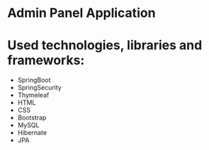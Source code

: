 # Admin Panel Application 
<h1>Used technologies, libraries and frameworks: </h1>
<ul>
  <li>SpringBoot</li>
  <li>SpringSecurity</li>
  <li>Thymeleaf</li>
  <li>HTML</li>
  <li>CSS</li>
  <li>Bootstrap</li>
  <li>MySQL</li>
  <li>Hibernate</li>
  <li>JPA</li>
</ul>
